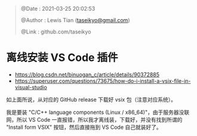 > @Date    : 2021-03-25 20:02:53
>
> @Author  : Lewis Tian (taseikyo@gmail.com)
>
> @Link    : github.com/taseikyo

# 离线安装 VS Code 插件

- https://blog.csdn.net/binuogan_c/article/details/90372885
- https://superuser.com/questions/73675/how-do-i-install-a-vsix-file-in-visual-studio

如上面所说，从对应的 GitHub release 下载好 vsix 包（注意对应系统）。

我是要装 "C/C++ language components (Linux / x86_64)"，由于服务器没联网，所以 VS Code 一直报错，所以我才离线装，下载好，并没有找到所谓的 "Install form VSIX" 按钮，然后直接拖到 VS Code 自己就装好了。
